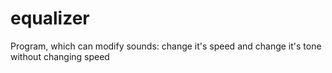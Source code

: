 # equalizer
Program, which can modify sounds: change it's speed and change it's tone without changing speed
